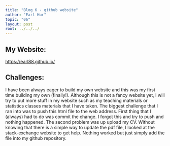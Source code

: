 ```yaml
---
title: "Blog 6 - github website"
author: "Earl Hur"
topic: "06"
layout: post
root: ../../../
---
```


## My Website:

https://earl88.github.io/

## Challenges:

I have been always eager to build my own website and this was my first time building my own (finally!). Although this is not a fancy website yet, I will try to put more stuff in my website such as my teaching materials or statistics classes materials that I have taken. The biggest challenge that I ran into was to push this html file to the web address. First thing that I (always) had to do was commit the change. I forgot this and try to push and nothing happened. The second problem was up upload my CV. Without knowing that there is a simple way to update the pdf file, I looked at the stack-exchange website to get help. Nothing worked but just simply add the file into my github repository.
